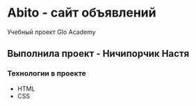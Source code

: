 # Abito - сайт объявлений
Учебный проект Glo Academy

## Выполнила проект - Ничипорчик Настя

### Технологии в проекте
- HTML
- CSS
